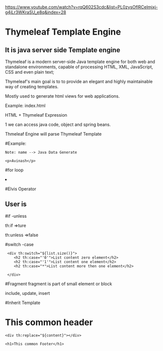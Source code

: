 https://www.youtube.com/watch?v=rqQ602S3cdc&list=PL0zysOflRCelmjxj-g4jLr3WKraSU_e8q&index=28

# Thymeleaf Template Engine

## It is java server side Template engine

Thymeleaf is a modern server-side Java template engine for both web and standalone environments, capable of processing HTML, XML, JavaScript, CSS and even plain text;

Thymeleaf's main goal is to to provide an elegant and highly maintainable way of creating templates.

Mostly used to generate html views for web applications.

Example: index.html

HTML + Thymeleaf Expression

1 we can access java code, object and spring beans.

Thmeleaf Engine will parse Thymeleaf Template

#Example:
<p th:text "${name}">

    Note: name --> Java Data Generate

    <p>Avinash</p>
    

#for loop
<li th:each="n,status: ${names}">
		<span 
		th:style="${status.odd} ? 'background-color:yellow':' '" 
		th:text="${status.index}+' '+${n}"></span>
</li> 

#Elvis Operator

<h2>User is <span th:text="${isActive}?'ACTIVE' : 'NOT ACTIVE' "></span></h2>


#if -unless

th:if  =>ture

th:unless  =>false


#switch -case   

	 <div th:switch="${list.size()}">
	    <h2 th:case="'0'">List content zero element</h2>
	    <h2 th:case="'1'">List content one element</h2>
	    <h2 th:case="*">List content more then one element</h2>
	    
	 </div>

#Fragment
fragment is part of small element or block

include, update, insert

<footer id="replace" th:replace="footer::footer1(${title},${subtitle})">
	</footer>
	
<!-- 	<footer id="insert" th:insert="footer::footer1">
	</footer>
	
	<footer id="include" th:include="footer::footer1">
	</footer> -->
	
	
#Inherit Template

<!doctype html>
<html lang="en" xmlns:th="http://www.thymeleaf.org" th:fragment="layout(content)">
<head>
	<meta charset="UTF-8" />
	<title>Base page</title>
	<link rel="stylesheet" th:href="@{/style.css}" />
</head>
<body>
    <h1>This common header</h1>
    
	<div th:replace="${content}"></div>
	
	<h1>This common Footer</h1>
</body>
</html>




